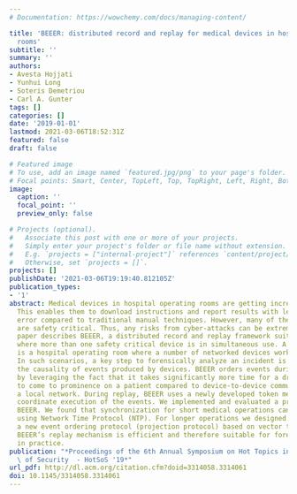 ```yaml
---
# Documentation: https://wowchemy.com/docs/managing-content/

title: 'BEEER: distributed record and replay for medical devices in hospital operating
  rooms'
subtitle: ''
summary: ''
authors:
- Avesta Hojjati
- Yunhui Long
- Soteris Demetriou
- Carl A. Gunter
tags: []
categories: []
date: '2019-01-01'
lastmod: 2021-03-06T18:52:31Z
featured: false
draft: false

# Featured image
# To use, add an image named `featured.jpg/png` to your page's folder.
# Focal points: Smart, Center, TopLeft, Top, TopRight, Left, Right, BottomLeft, Bottom, BottomRight.
image:
  caption: ''
  focal_point: ''
  preview_only: false

# Projects (optional).
#   Associate this post with one or more of your projects.
#   Simply enter your project's folder or file name without extension.
#   E.g. `projects = ["internal-project"]` references `content/project/deep-learning/index.md`.
#   Otherwise, set `projects = []`.
projects: []
publishDate: '2021-03-06T19:19:40.812105Z'
publication_types:
- '1'
abstract: Medical devices in hospital operating rooms are getting increasingly interconnected.
  This enables them to download instructions and report results with less risk of
  error compared to traditional manual techniques. However, many of these devices
  are safety critical. Thus, any risks from cyber-attacks can be extremely high. This
  paper describes BEEER, a distributed record and replay framework suitable for environments
  where more than one safety critical device is in simultaneous use. A prominent example
  is a hospital operating room where a number of networked devices work together.
  In such scenarios, a key step to forensically analyze an incident is understanding
  the causality of events produced by devices. BEEER orders events during recording
  by leveraging the fact that it takes significantly more time for a drug’s effects
  to come to prominence on a patient compared to device-to-device communication on
  a local network. During replay, BEEER uses a newly developed token mechanism to
  coordinate execution of the events. We implemented and evaluated a prototype of
  BEEER. We found that synchronization for short medical operations can be achieved
  using Network Time Protocol (NTP). For longer operations we designed and developed
  a new event ordering protocol (projection protocol) based on vector timestamps.
  BEEER’s replay mechanism is efficient and therefore suitable for forensics analyses
  in practice.
publication: "*Proceedings of the 6th Annual Symposium on Hot Topics in the Science\
  \ of Security  - HotSoS '19*"
url_pdf: http://dl.acm.org/citation.cfm?doid=3314058.3314061
doi: 10.1145/3314058.3314061
---
```


